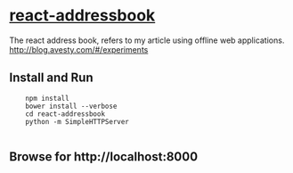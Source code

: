 # [react-addressbook](https://blog.avesty.com/#/experiment/static-web-application)

The react address book, refers to my article using offline web applications. http://blog.avesty.com/#/experiments

## Install and Run

```
    npm install 
    bower install --verbose
    cd react-addressbook
    python -m SimpleHTTPServer
    
```
## Browse for http://localhost:8000

